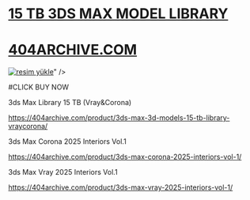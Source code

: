 # <a href="https://404archive.com/product/3ds-max-3d-models-15-tb-library-vraycorona/)">15 TB 3DS MAX MODEL LIBRARY </a>
# <a href="https://404archive.com/)">404ARCHIVE.COM</a>

<a href="https://404archive.com/product/3ds-max-3d-models-15-tb-library-vraycorona/"><img src="https://resmim.net/cdn/2025/01/26/Da65G7.png" alt="resim yükle" border="0" /></a>" /></a>

#CLICK BUY NOW



3ds Max Library 15 TB (Vray&Corona)

https://404archive.com/product/3ds-max-3d-models-15-tb-library-vraycorona/

3ds Max Corona 2025 Interiors Vol.1

https://404archive.com/product/3ds-max-corona-2025-interiors-vol-1/

3ds Max Vray 2025 Interiors Vol.1

https://404archive.com/product/3ds-max-vray-2025-interiors-vol-1/
